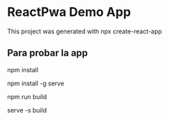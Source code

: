 # ReactPwa Demo App

This project was generated with npx create-react-app

## Para probar la app

npm install

npm install -g serve

npm run build

serve -s build


